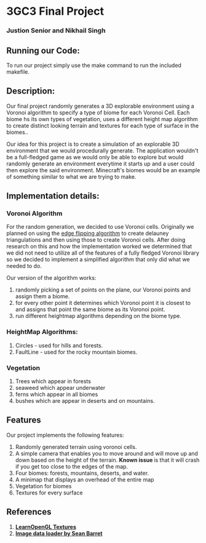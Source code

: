 # 3GC3 Final Project
### Justion Senior and Nikhail Singh

## Running our Code:
To run our project simply use the make command to run the included makefile.

## Description:
Our final project randomly generates a 3D explorable environment using a Voronoi algorithm to specify a type of biome for each Voronoi Cell. Each biome hs its own types of vegetation, 
uses a different height map algorithm to create distinct looking terrain and textures for each type of surface in the biomes..

Our idea for this project is to create a simulation of an explorable 3D environment that we would procedurally generate. 
The application wouldn't be a full-fledged game as we would only be able to explore but would randomly generate an environment everytime it starts up and a user could then explore the said environment. Minecraft's biomes would be an example of something similar to what we are trying to make.

## Implementation details:

### Voronoi Algorithm
For the random generation, we decided to use Voronoi cells. Originally we planned on using the [edge flipping algorithm](https://www.cise.ufl.edu/~ungor/delaunay/delaunay/node5.html) to create delauney triangulations and then using those to create Voronoi cells.
After doing research on this and how the implementation worked we determined that we did not need to utilize all of the features of a fully fledged Voronoi library so we decided to implement a simplified algorithm that only did what we needed to do.

Our version of the algorithm works:
1. randomly picking a set of points on the plane, our Voronoi points and assign them a biome. 
2. for every other point it determines which Voronoi point it is closest to and assigns that point the same biome as its Voronoi point.
3. run different heightmap algorithms depending on the biome type.

### HeightMap Algorithms:
1. Circles - used for hills and forests.
2. FaultLine - used for the rocky mountain biomes.

### Vegetation
1. Trees which appear in forests
2. seaweed which appear underwater
3. ferns which appear in all biomes
4. bushes which are appear in deserts and on mountains.

## Features
Our project implements the following features:
1. Randomly generated terrain using voronoi cells.
2. A  simple camera that enables you to move around and will move up and down based on the height of the terrain. <strong> Known issue </strong> is that it will crash if you get too close to the edges of the map.
2. Four biomes: forests, mountains, deserts, and water. 
3. A minimap that displays an overhead of the entire map
4. Vegetation for biomes
5. Textures for every surface

## References
1. **[LearnOpenGL Textures](https://learnopengl.com/Getting-started/Textures)**
2. **[Image data loader by Sean Barret](https://github.com/nothings/stb)**
